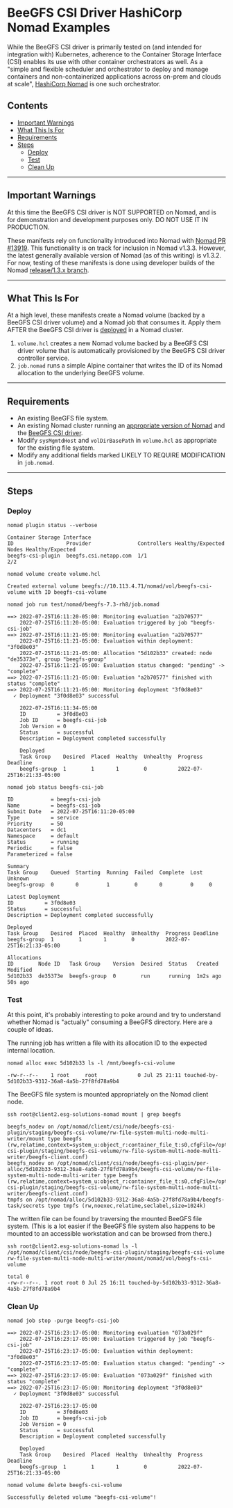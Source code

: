 # BeeGFS CSI Driver HashiCorp Nomad Examples

While the BeeGFS CSI driver is primarily tested on (and intended for integration
with) Kubernetes, adherence to the Container Storage Interface (CSI) enables its
use with other container orchestrators as well. As a "simple and flexible
scheduler and orchestrator to deploy and manage containers and non-containerized
applications across on-prem and clouds at scale", [HashiCorp
Nomad](https://www.nomadproject.io/) is one such orchestrator.

## Contents

* [Important Warnings](#important-warnings)
* [What This Is For](#what-this-is-for)
* [Requirements](#requirements)
* [Steps](#steps)
  * [Deploy](#deploy)
  * [Test](#test)
  * [Clean Up](#clean-up)

***

## Important Warnings

At this time the BeeGFS CSI driver is NOT SUPPORTED on Nomad, and is for
demonstration and development purposes only. DO NOT USE IT IN PRODUCTION.

These manifests rely on functionality introduced into Nomad with [Nomad PR 
#13919](https://github.com/hashicorp/nomad/pull/13919). This functionality is 
on track for inclusion in Nomad v1.3.3. However, the latest generally available 
version of Nomad (as of this writing) is v1.3.2. For now, testing of these 
manifests is done using developer builds of the Nomad [release/1.3.x 
branch](https://github.com/hashicorp/nomad/tree/release/1.3.x).

***

## What This Is For

At a high level, these manifests create a Nomad volume (backed by a BeeGFS CSI
driver volume) and a Nomad job that consumes it. Apply them AFTER the BeeGFS CSI
driver is [deployed](../../deploy/nomad/README.md) in a Nomad cluster.
1. `volume.hcl` creates a new Nomad volume backed by a BeeGFS CSI driver volume
   that is automatically provisioned by the BeeGFS CSI driver controller
   service.
1. `job.nomad` runs a simple Alpine container that writes the ID of its Nomad
   allocation to the underlying BeeGFS volume.

***

## Requirements
* An existing BeeGFS file system.
* An existing Nomad cluster running an [appropriate version of
  Nomad](#important-warnings) and the [BeeGFS CSI
  driver](../../deploy/nomad/README.md).
* Modify `sysMgmtdHost` and `volDirBasePath` in `volume.hcl` as appropriate for
  the existing file system.
* Modify any additional fields marked LIKELY TO REQUIRE MODIFICATION in
  `job.nomad`.

***

## Steps

### Deploy

`nomad plugin status --verbose`
```
Container Storage Interface
ID                 Provider               Controllers Healthy/Expected  Nodes Healthy/Expected
beegfs-csi-plugin  beegfs.csi.netapp.com  1/1                           2/2
```

`nomad volume create volume.hcl`
```
Created external volume beegfs://10.113.4.71/nomad/vol/beegfs-csi-volume with ID beegfs-csi-volume
```

`nomad job run test/nomad/beegfs-7.3-rh8/job.nomad`
```
==> 2022-07-25T16:11:20-05:00: Monitoring evaluation "a2b70577"
    2022-07-25T16:11:20-05:00: Evaluation triggered by job "beegfs-csi-job"
==> 2022-07-25T16:11:21-05:00: Monitoring evaluation "a2b70577"
    2022-07-25T16:11:21-05:00: Evaluation within deployment: "3f0d8e03"
    2022-07-25T16:11:21-05:00: Allocation "5d102b33" created: node "de35373e", group "beegfs-group"
    2022-07-25T16:11:21-05:00: Evaluation status changed: "pending" -> "complete"
==> 2022-07-25T16:11:21-05:00: Evaluation "a2b70577" finished with status "complete"
==> 2022-07-25T16:11:21-05:00: Monitoring deployment "3f0d8e03"
  ✓ Deployment "3f0d8e03" successful
    
    2022-07-25T16:11:34-05:00
    ID          = 3f0d8e03
    Job ID      = beegfs-csi-job
    Job Version = 0
    Status      = successful
    Description = Deployment completed successfully
    
    Deployed
    Task Group    Desired  Placed  Healthy  Unhealthy  Progress Deadline
    beegfs-group  1        1       1        0          2022-07-25T16:21:33-05:00
```

`nomad job status beegfs-csi-job`
```
ID            = beegfs-csi-job
Name          = beegfs-csi-job
Submit Date   = 2022-07-25T16:11:20-05:00
Type          = service
Priority      = 50
Datacenters   = dc1
Namespace     = default
Status        = running
Periodic      = false
Parameterized = false

Summary
Task Group    Queued  Starting  Running  Failed  Complete  Lost  Unknown
beegfs-group  0       0         1        0       0         0     0

Latest Deployment
ID          = 3f0d8e03
Status      = successful
Description = Deployment completed successfully

Deployed
Task Group    Desired  Placed  Healthy  Unhealthy  Progress Deadline
beegfs-group  1        1       1        0          2022-07-25T16:21:33-05:00

Allocations
ID        Node ID   Task Group    Version  Desired  Status   Created   Modified
5d102b33  de35373e  beegfs-group  0        run      running  1m2s ago  50s ago
```

### Test

At this point, it's probably interesting to poke around and try to understand whether Nomad is "actually" consuming a BeeGFS directory. Here are a couple of ideas.

The running job has written a file with its allocation ID to the expected internal location.

`nomad alloc exec 5d102b33 ls -l /mnt/beegfs-csi-volume`
```total 0
-rw-r--r--    1 root     root             0 Jul 25 21:11 touched-by-5d102b33-9312-36a8-4a5b-27f8fd78a9b4
```

The BeeGFS file system is mounted appropriately on the Nomad client node.

`ssh root@client2.esg-solutions-nomad mount | grep beegfs`
```
beegfs_nodev on /opt/nomad/client/csi/node/beegfs-csi-plugin/staging/beegfs-csi-volume/rw-file-system-multi-node-multi-writer/mount type beegfs (rw,relatime,context=system_u:object_r:container_file_t:s0,cfgFile=/opt/nomad/client/csi/node/beegfs-csi-plugin/staging/beegfs-csi-volume/rw-file-system-multi-node-multi-writer/beegfs-client.conf)
beegfs_nodev on /opt/nomad/client/csi/node/beegfs-csi-plugin/per-alloc/5d102b33-9312-36a8-4a5b-27f8fd78a9b4/beegfs-csi-volume/rw-file-system-multi-node-multi-writer type beegfs (rw,relatime,context=system_u:object_r:container_file_t:s0,cfgFile=/opt/nomad/client/csi/node/beegfs-csi-plugin/staging/beegfs-csi-volume/rw-file-system-multi-node-multi-writer/beegfs-client.conf)
tmpfs on /opt/nomad/alloc/5d102b33-9312-36a8-4a5b-27f8fd78a9b4/beegfs-task/secrets type tmpfs (rw,noexec,relatime,seclabel,size=1024k)
```

The written file can be found by traversing the mounted BeeGFS file system. (This is a lot easier if the BeeGFS file system also happens to be mounted to an accessible workstation and can be browsed from there.)

`ssh root@client2.esg-solutions-nomad ls -l /opt/nomad/client/csi/node/beegfs-csi-plugin/staging/beegfs-csi-volume rw-file-system-multi-node-multi-writer/mount/nomad/vol/beegfs-csi-volume`
```
total 0
-rw-r--r--. 1 root root 0 Jul 25 16:11 touched-by-5d102b33-9312-36a8-4a5b-27f8fd78a9b4
```

### Clean Up

`nomad job stop -purge beegfs-csi-job`
```
==> 2022-07-25T16:23:17-05:00: Monitoring evaluation "073a029f"
    2022-07-25T16:23:17-05:00: Evaluation triggered by job "beegfs-csi-job"
    2022-07-25T16:23:17-05:00: Evaluation within deployment: "3f0d8e03"
    2022-07-25T16:23:17-05:00: Evaluation status changed: "pending" -> "complete"
==> 2022-07-25T16:23:17-05:00: Evaluation "073a029f" finished with status "complete"
==> 2022-07-25T16:23:17-05:00: Monitoring deployment "3f0d8e03"
  ✓ Deployment "3f0d8e03" successful
    
    2022-07-25T16:23:17-05:00
    ID          = 3f0d8e03
    Job ID      = beegfs-csi-job
    Job Version = 0
    Status      = successful
    Description = Deployment completed successfully
    
    Deployed
    Task Group    Desired  Placed  Healthy  Unhealthy  Progress Deadline
    beegfs-group  1        1       1        0          2022-07-25T16:21:33-05:00
```

`nomad volume delete beegfs-csi-volume`
```
Successfully deleted volume "beegfs-csi-volume"!
```
